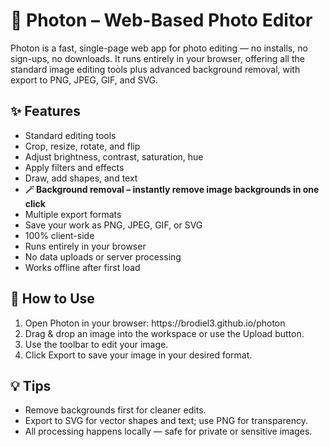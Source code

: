 <h1>🌌 Photon – Web-Based Photo Editor</h1>

<p>Photon is a fast, single-page web app for photo editing — no installs, no sign-ups, no downloads.
It runs entirely in your browser, offering all the standard image editing tools plus advanced background removal, with export to PNG, JPEG, GIF, and SVG.</p>

<h2>✨ Features</h2>
<ul>
<li>Standard editing tools</li>

<li>Crop, resize, rotate, and flip</li>

<li>Adjust brightness, contrast, saturation, hue</li>

<li>Apply filters and effects</li>

<li>Draw, add shapes, and text</li>


<li><b>🪄 Background removal – instantly remove image backgrounds in one click
</b></li>
<li>Multiple export formats</li>

<li>Save your work as PNG, JPEG, GIF, or SVG</li>

<li>100% client-side</li>

<li>Runs entirely in your browser</li>

<li>No data uploads or server processing</li>

<li>Works offline after first load</li>
</ul>

<h2>🚀 How to Use</h2>
<ol>

<li>Open Photon in your browser: https://brodiel3.github.io/photon</li>

<li>Drag & drop an image into the workspace or use the Upload button.</li>

<li>Use the toolbar to edit your image.</li>

<li>Click Export to save your image in your desired format.</li>
</ol>

<h2>💡 Tips</h2>
<ul>
<li>Remove backgrounds first for cleaner edits.</li>

<li>Export to SVG for vector shapes and text; use PNG for transparency.</li>

<li>All processing happens locally — safe for private or sensitive images.</li>

</ul>
